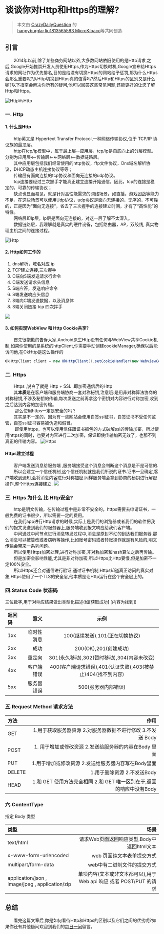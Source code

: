 # 谈谈你对Http和Https的理解?

> 本文由 [CrazyDailyQuestion](https://github.com/MicroKibaco/CrazyDailyQuestion/issues/1) 的 [happyburglar](https://github.com/happyburglar),[liu1813565583](https://github.com/liu1813565583),[MicroKibaco](https://github.com/MicroKibaco)等共同创造.
## 引言


&emsp;&emsp;2014年以前,除了某些商务网站以外,大多数网站依旧使用的是Http请求,之后,Google开始推崇开发人员使用Https,作为Https切换时机,Google宣布给Https请求的网址作为优先排名,目的是给没有切换Https的网站给予惩罚,那为什么Https会那么重要呢?从Http切换到Https真的值得吗?然后Http和Https的区别又是什么呢?以下指南会解决你所有的疑问,他可以回答这些常见问题,还能更好的让您了解Http和Https。

![HttpVsHttp](https://seopressor。com/wp-content/uploads/2017/07/HTTP-vs-HTTPS.png)

### 一. Http
#### 1. 什么是Http
&emsp;&emsp;http英文是 Hypertext Transfer Protocol,一种网络传输协议,位于 TCP/IP 协议族的最顶层。<br/>&emsp;&emsp;http在tcp/ip模型中，属于最上层--应用层，tcp/ip是自底向上的分层模型。分别为应用层<--传输层<-<-网络层<--数据链路层。<br/>&emsp;&emsp;其中应用层包括我们经常使用的http协议，ffp文件协议，Dns域名解析协议，DHCP动态主机连接协议等等；<br/>&emsp;&emsp;传输层有面向连接的tcp协议和面向无连接的udp协议。<br/>&emsp;&emsp;tcp连接要经过三次握手才能真正建立连接开始通信，因此，tcp的连接是稳定的，可靠的传输协议；<br/>&emsp;&emsp;缺点也显而易见，就是针对高性能需求的网络场景，如直播，游戏团战等能力不足，在这些场景可以使用Udp协议，udp协议是面向无连接的，无序的，不可靠的，正是因为“面向无连接”，省去了三次握手的连接建立时间，才有了“高性能”的特性。<br/>&emsp;&emsp;网络层即Ip层，Ip层是面向无连接的，对这一层了解不太深入。<br/>&emsp;&emsp;数据链路层，我理解就是真实的硬件设备，包括路由器，AP，双绞线, 真实物理主机之间的连接过程。

![Http](https://seopressor。com/wp-content/uploads/2017/07/Preserve-Referrer-Data.jpg)


#### 2. Http如何工作的

1. dns解析，域名对应 ip
2. TCP建立连接,三次握手
3. C端向S端发送请求行命令
4. C端发送请求头信息
5. S端应答，发送响应命令
6. S端发送响应头信息
7. S端向C端发送数据，以及消息体
8. S端关闭链接 tcp 四次挥手

<img src="https://image.slidesharecdn.com/quic-fastly-170706015317/95/altitude-sf-2017-quic-a-lowlatency-secure-transport-for-http-5-638.jpg"/>

#### 3. 如何实现WebView 和 Http Cookie共享?
&emsp;&emsp;首先很抱歉的告诉大家,Android原生Http没有任何与WebView共享Cookie机制,如果你使用的是系统的httpClient,你需要手动创建cookieManager,确保以后能访问他,在OkHttp是这么操作的

```java
OkHttpClient client = new OkHttpClient().setCookieHandler(new WebviewCookieHandler());
```

### 二. Https
&emsp;&emsp;Https ,说白了就是 Http + SSL ,即加密通信后的Http<br/>&emsp;&emsp;其**本质**是在客户端和服务端协商一套对称秘钥,注意哦:是用非对称算法协商的对称秘钥,不涉及秘钥的传输,每次发送之前再拿这个密钥对内容进行对称加密,收到之后达到内容的加密传输。<br/>&emsp;&emsp; 那么使用https一定是安全的吗？<br/>&emsp;&emsp;其实是不一定的，因为有一些网站会使用自签ssl证书，自签证书不受任何监管，自签ssl证书容易被伪造和假冒。<br/>&emsp;&emsp; 即使用https，也可以使用信任跟证书抓包的方式破解ssl的传输加密，所以使用https的同时，也要对内容进行二次加密，保证即使传输加密无效了，也那不到真正的传输内容。
![Https](https://seopressor。com/wp-content/uploads/2017/07/AMP-HTTPS.png)

#### Https建立过程
&emsp;&emsp;客户端发送消息给服务端 ,服务端接受这个消息会判断这个消息是不是可信的.<br/>&emsp;&emsp;所以会建立一个信任机制,这个信任机制就是我们所说的证书.证书一旦确定,客户端收到通知,会将消息内容进行对称加密.同样服务端会拿到协商的秘钥进行解密操作,整个Https连接建立.
<img src="https://raw.githubusercontent.com/MicroKibaco/CrazyMindMap/master/images/https/https.png"/>
### 三. Https 为什么 比 Http安全?

&emsp;&emsp;http是明文传输，在传输过程中是非常不安全的，https需要去申请证书，一般免费的证书很少，所以需要一定的费用。<br/>&emsp;&emsp;在我们app进行Http请求的时候,实际上是我们的浏览器或者我们的软件把我们的报文发送到我们的服务器上,服务端收到报文响应给我们客户端。<br/>&emsp;&emsp;中间通过中间节点进行消息转发过程中,消息是原封不动的到达我们服务器,那么消息可以被篡改或者窃听等操作,比如账号密码或者转账操作就是有风险的,明文传输会带来一系列问题。<br/>&emsp;&emsp;所以使用Https加密处理,进行对称加密,非对称加密和hash算法之后再传输。<br/>&emsp;&emsp;但是加密会影响性能,尤其是非对称加密,所以Https比Http要慢,但是加密不一定100%安全。<br/>&emsp;&emsp;所以Https还会对通信进行验证,通过证书机制,Https知道真正访问的真实对象,Https使用了一个TLS的安全层,他本质是让Http运行在这个安全层上的。

### 四.Status Code 状态码

三位数字,用于对响应结果做出类型化描述(如[获取成功] [内容为找到])

| 返回码     | 意义 | 示例| 
| :------- | ----: | :---: |
|1xx  | 临时性消息| 100(继续发送),101(正在切换协议) |  
|2xx  | 成功 | 200(OK),201(创建成功) |  
|3xx  | 重定向| 301(永久移动),302(暂时移动),304(内容未改变)|    
|4xx  | 客户端错误| 400(客户端请求错误),401(认证失败),403(被禁止)404(找不到内容)|  
|5xx  | 服务器错误| 500(服务器内部错误)| 

### 五.Request Method 请求方法

| 方法     | 作用 | 
| :------- | ----: |
|GET  | 1.用于获取服务器资源 2.对服务器数据不进行修改 3.不发送 Body  |  
|POST  | 1. 用于增加或修改资源 2.发送给服务器的内容在Body 里面 |  
|PUT  | 1.用于增加或修改资源 2.发送给服务器内容写在Body里面|   
|DELETE  | 1.用于删除资源 2.不发送Body| 
|HEAD  | 1.和 GET 使用方法完全相同 2.和 GET 唯一区别在于,返回的响应中没有Body|   

### 六.ContentType
指定 Body 类型

| 类型     | 场景 | 
| :------- | ----: | 
| text/html  | 请求Web页面返回响应类型,Body中返回html文本| 
|x-www-form-urlencoded  | web 页面纯文本表单提交方式 | 
|multipart/form-data  | web中有二进制文件的提交方式|   
|application/json , image/jpeg , application/zip   | 单项内容(文本或非文本都可以),用于 Web api 响应 或者 POST/PUT 的请求| 
 

## 总结
&emsp;&emsp;看完这篇文章后,你是如何看待Http和Https的区别以及它们之间的优劣呢?如果你还有其他疑问欢迎到我们的[每日一问](https://github。com/MicroKibaco/CrazyDailyQuestion/issues/1)留言。

